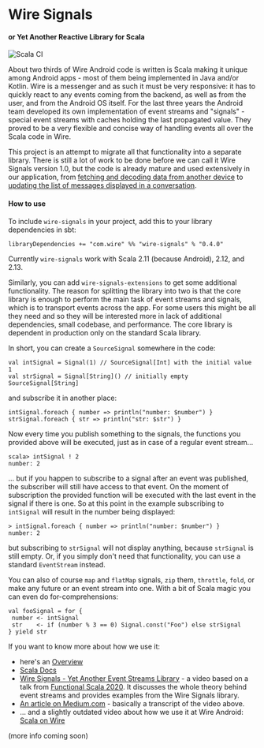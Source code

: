 # Wire Signals
#### or Yet Another Reactive Library for Scala

![Scala CI](https://github.com/wireapp/wire-signals/workflows/Scala%20CI/badge.svg)

About two thirds of Wire Android code is written is Scala making it unique among Android apps - most of them being implemented in Java and/or Kotlin. Wire is a messenger and as such it must be very responsive: it has to quickly react to any events coming from the backend, as well as from the user, and from the Android OS itself. For the last three years the Android team developed its own implementation of event streams and "signals" - special event streams with caches holding the last propagated value. They proved to be a very flexible and concise way of handling events all over the Scala code in Wire.

This project is an attempt to migrate all that functionality into a separate library. There is still a lot of work to be done before we can call it Wire Signals version 1.0, but the code is already mature and used extensively in our application, from [fetching and decoding data from another device](https://github.com/wireapp/wire-android-sync-engine/blob/develop/zmessaging/src/main/scala/com/waz/service/push/PushService.scala) to [updating the list of messages displayed in a conversation](https://github.com/wireapp/wire-android/blob/develop/app/src/main/scala/com/waz/zclient/messages/MessagesController.scala).

#### How to use
To include `wire-signals` in your project, add this to your library dependencies in sbt:
```
libraryDependencies += "com.wire" %% "wire-signals" % "0.4.0"
```
Currently `wire-signals` work with Scala 2.11 (because Android), 2.12, and 2.13.

Similarly, you can add `wire-signals-extensions` to get some additional functionality. The reason for splitting the library into two is that the core library is enough to perform the main task of event streams and signals, which is to transport events across the app. For some users this might be all they need and so they will be interested more in lack of additional dependencies, small codebase, and performance. The core library is dependent in production only on the standard Scala library.


In short, you can create a `SourceSignal` somewhere in the code:
```
val intSignal = Signal(1) // SourceSignal[Int] with the initial value 1
val strSignal = Signal[String]() // initially empty SourceSignal[String]
```

and subscribe it in another place:
```
intSignal.foreach { number => println("number: $number") }
strSignal.foreach { str => println("str: $str") }
```

Now every time you publish something to the signals, the functions you provided above will be executed, just as in case of a regular event stream...
```
scala> intSignal ! 2
number: 2
```
... but if you happen to subscribe to a signal after an event was published, the subscriber will still have access to that event. On the moment of subscription the provided function will be executed with the last event in the signal if there is one. So at this point in the example subscribing to `intSignal` will result in the number being displayed:
```
> intSignal.foreach { number => println("number: $number") }
number: 2
```
but subscribing to `strSignal` will not display anything, because `strSignal` is still empty. Or, if you simply don't need that functionality, you can use a standard `EventStream` instead.

You can also of course `map` and `flatMap` signals, `zip` them, `throttle`, `fold`, or make any future or an event stream into one. With a bit of Scala magic you can even do for-comprehensions:
```
val fooSignal = for {
 number <- intSignal
 str    <- if (number % 3 == 0) Signal.const("Foo") else strSignal
} yield str
```

If you want to know more about how we use it:
* here's an [Overview](https://github.com/wireapp/wire-signals/wiki/Overview)
* [Scala Docs](https://wire.engineering/wire-signals/api/com/wire/signals/index.html)
* [Wire Signals - Yet Another Event Streams Library](https://youtu.be/IgKjd_fhM0M) - a video based on a talk from [Functional Scala 2020](https://www.functionalscala.com/). It discusses the whole theory behind event streams and provides examples from the Wire Signals library.
* [An article on Medium.com](https://makingthematrix.medium.com/wire-signals-81918bbcc07f?source=friends_link&sk=948c6f03e507e6f0188737711511a4b0) - basically a transcript of the video above.
* ... and a slightly outdated video about how we use it at Wire Android: [Scala on Wire](https://www.youtube.com/watch?v=dnsyd-h5piI)

(more info coming soon)

